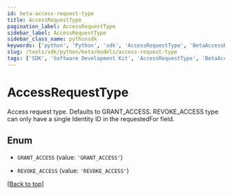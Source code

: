 ```yaml
---
id: beta-access-request-type
title: AccessRequestType
pagination_label: AccessRequestType
sidebar_label: AccessRequestType
sidebar_class_name: pythonsdk
keywords: ['python', 'Python', 'sdk', 'AccessRequestType', 'BetaAccessRequestType'] 
slug: /tools/sdk/python/beta/models/access-request-type
tags: ['SDK', 'Software Development Kit', 'AccessRequestType', 'BetaAccessRequestType']
---
```


# AccessRequestType

Access request type. Defaults to GRANT_ACCESS. REVOKE_ACCESS type can only have a single Identity ID in the requestedFor field.

## Enum

* `GRANT_ACCESS` (value: `'GRANT_ACCESS'`)

* `REVOKE_ACCESS` (value: `'REVOKE_ACCESS'`)

[[Back to top]](#) 

